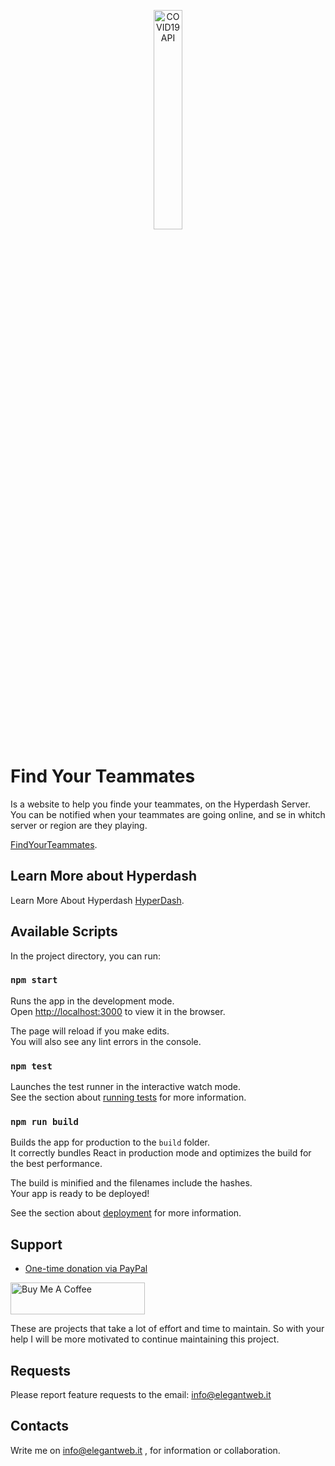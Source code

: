 <p align="center">
  <img src="https://www.elegantweb.it/FindYourTeammates/Team.png" width="30%" alt="COVID19 API" />
</p>

# Find Your Teammates
Is a website to help you finde your teammates, on the Hyperdash Server.
You can be notified when your teammates are going online, and se in whitch server or region are they playing.

[FindYourTeammates](https://www.elegantweb.it/FindYourTeammates/#/).

## Learn More about Hyperdash

Learn More About Hyperdash [HyperDash](https://www.elegantweb.it/2021/08/14/hyper-dash/).


## Available Scripts

In the project directory, you can run:

### `npm start`

Runs the app in the development mode.\
Open [http://localhost:3000](http://localhost:3000) to view it in the browser.

The page will reload if you make edits.\
You will also see any lint errors in the console.

### `npm test`

Launches the test runner in the interactive watch mode.\
See the section about [running tests](https://facebook.github.io/create-react-app/docs/running-tests) for more information.

### `npm run build`

Builds the app for production to the `build` folder.\
It correctly bundles React in production mode and optimizes the build for the best performance.

The build is minified and the filenames include the hashes.\
Your app is ready to be deployed!

See the section about [deployment](https://facebook.github.io/create-react-app/docs/deployment) for more information.


## Support

- [One-time donation via PayPal](https://paypal.me/oshehaj?locale.x=en_US)

<a href="https://ko-fi.com/orgestshehaj" target="_blank"><img src="https://cdn.buymeacoffee.com/buttons/default-orange.png" alt="Buy Me A Coffee" style="height: 51px !important;width: 215px !important;" ></a>

These are projects that take a lot of effort and time to maintain. So with your help I will be more motivated to continue maintaining this project.


## Requests
Please report feature requests to the email: info@elegantweb.it

## Contacts

Write me on info@elegantweb.it , for information or collaboration.
